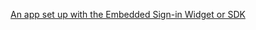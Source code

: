 [An app set up with the Embedded Sign-in Widget or SDK](/docs/guides/oie-embedded-common-download-setup-app/aspnet/main/)